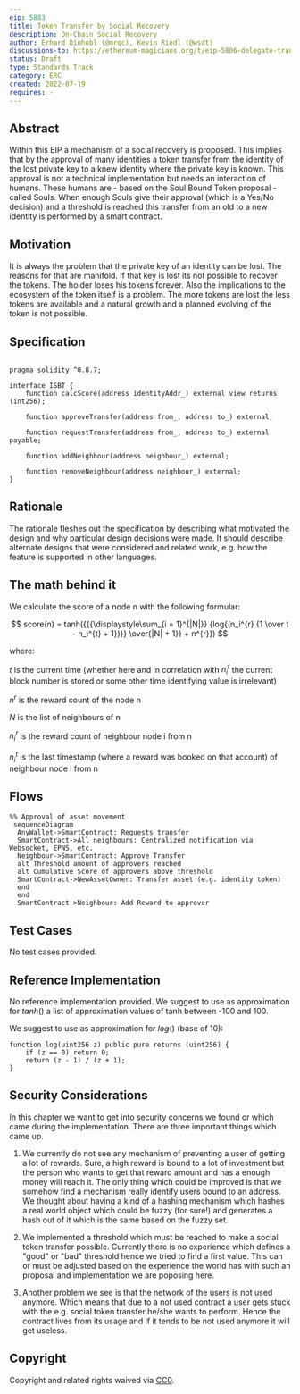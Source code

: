 ```yaml
---
eip: 5883
title: Token Transfer by Social Recovery
description: On-Chain Social Recovery
author: Erhard Dinhobl (@mrqc), Kevin Riedl (@wsdt)
discussions-to: https://ethereum-magicians.org/t/eip-5806-delegate-transaction/11409
status: Draft
type: Standards Track
category: ERC
created: 2022-07-19
requires: -
---
```


## Abstract

Within this EIP a mechanism of a social recovery is proposed. This implies that by the approval of many identities a token transfer from the identity of the lost private key to a knew identity where the private key is known. This approval is not a technical implementation but needs an interaction of humans. These humans are - based on the Soul Bound Token proposal - called Souls. When enough Souls give their approval (which is a Yes/No decision) and a threshold is reached this transfer from an old to a new identity is performed by a smart contract.

## Motivation

It is always the problem that the private key of an identity can be lost. The reasons for that are manifold. If that key is lost its not possible to recover the tokens. The holder loses his tokens forever. Also the implications to the ecosystem of the token itself is a problem. The more tokens are lost the less tokens are available and a natural growth and a planned evolving of the token is not possible.


## Specification

```solidity

pragma solidity ^0.8.7;

interface ISBT {
    function calcScore(address identityAddr_) external view returns (int256);

    function approveTransfer(address from_, address to_) external;

    function requestTransfer(address from_, address to_) external payable;

    function addNeighbour(address neighbour_) external;

    function removeNeighbour(address neighbour_) external;
}
```

## Rationale
The rationale fleshes out the specification by describing what motivated the design and why particular design decisions were made. It should describe alternate designs that were considered and related work, e.g. how the feature is supported in other languages.

## The math behind it

We calculate the score of a node n with the following formular:

$$ score(n) = tanh({{{\displaystyle\sum_{i = 1}^{|N|}} {log{(n_i^{r} {1 \over t - n_i^{t} + 1})}} \over{|N| + 1}} + n^{r}}) $$

where:

$t$ is the current time (whether here and in correlation with $n_i^{t}$ the current block number is stored or some other time identifying value is irrelevant)

$n^{r}$ is the reward count of the node n

$N$ is the list of neighbours of n

$n_i^{r}$ is the reward count of neighbour node i from n

$n_i^{t}$ is the last timestamp (where a reward was booked on that account) of neighbour node i from n

## Flows

```mermaid
%% Approval of asset movement
 sequenceDiagram
  AnyWallet->SmartContract: Requests transfer
  SmartContract->All neighbours: Centralized notification via Websocket, EPNS, etc.
  Neighbour->SmartContract: Approve Transfer
  alt Threshold amount of approvers reached
  alt Cumulative Score of approvers above threshold
  SmartContract->NewAssetOwner: Transfer asset (e.g. identity token)
  end
  end
  SmartContract->Neighbour: Add Reward to approver
```

## Test Cases
No test cases provided.

## Reference Implementation
No reference implementation provided. We suggest to use as approximation for $tanh()$ a list of approximation values of tanh between -100 and 100.

We suggest to use as approximation for $log()$ (base of 10):

```solidity 
function log(uint256 z) public pure returns (uint256) {
    if (z == 0) return 0;
    return (z - 1) / (z + 1);
}
```

## Security Considerations
In this chapter we want to get into security concerns we found or which came during the implementation. There are three important things which came up.

1) We currently do not see any mechanism of preventing a user of getting a lot of rewards. Sure, a high reward is bound to a lot of investment but the person who wants to get that reward amount and has a enough money will reach it. The only thing which could be improved is that we somehow find a mechanism really identify users bound to an address. We thought about having a kind of a hashing mechanism which hashes a real world object which could be fuzzy (for sure!) and generates a hash out of it which is the same based on the fuzzy set.

2) We implemented a threshold which must be reached to make a social token transfer possible. Currently there is no experience which defines a "good" or "bad" threshold hence we tried to find a first value. This can or must be adjusted based on the experience the world has with such an proposal and implementation we are poposing here.

3) Another problem we see is that the network of the users is not used anymore. Which means that due to a not used contract a user gets stuck with the e.g. social token transfer he/she wants to perform. Hence the contract lives from its usage and if it tends to be not used anymore it will get useless.

## Copyright
Copyright and related rights waived via [CC0](../LICENSE.md).
